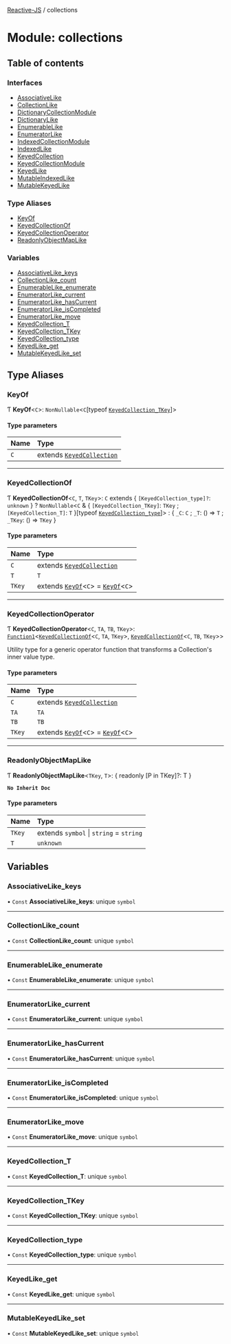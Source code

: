 [Reactive-JS](../README.md) / collections

# Module: collections

## Table of contents

### Interfaces

- [AssociativeLike](../interfaces/collections.AssociativeLike.md)
- [CollectionLike](../interfaces/collections.CollectionLike.md)
- [DictionaryCollectionModule](../interfaces/collections.DictionaryCollectionModule.md)
- [DictionaryLike](../interfaces/collections.DictionaryLike.md)
- [EnumerableLike](../interfaces/collections.EnumerableLike.md)
- [EnumeratorLike](../interfaces/collections.EnumeratorLike.md)
- [IndexedCollectionModule](../interfaces/collections.IndexedCollectionModule.md)
- [IndexedLike](../interfaces/collections.IndexedLike.md)
- [KeyedCollection](../interfaces/collections.KeyedCollection.md)
- [KeyedCollectionModule](../interfaces/collections.KeyedCollectionModule.md)
- [KeyedLike](../interfaces/collections.KeyedLike.md)
- [MutableIndexedLike](../interfaces/collections.MutableIndexedLike.md)
- [MutableKeyedLike](../interfaces/collections.MutableKeyedLike.md)

### Type Aliases

- [KeyOf](collections.md#keyof)
- [KeyedCollectionOf](collections.md#keyedcollectionof)
- [KeyedCollectionOperator](collections.md#keyedcollectionoperator)
- [ReadonlyObjectMapLike](collections.md#readonlyobjectmaplike)

### Variables

- [AssociativeLike\_keys](collections.md#associativelike_keys)
- [CollectionLike\_count](collections.md#collectionlike_count)
- [EnumerableLike\_enumerate](collections.md#enumerablelike_enumerate)
- [EnumeratorLike\_current](collections.md#enumeratorlike_current)
- [EnumeratorLike\_hasCurrent](collections.md#enumeratorlike_hascurrent)
- [EnumeratorLike\_isCompleted](collections.md#enumeratorlike_iscompleted)
- [EnumeratorLike\_move](collections.md#enumeratorlike_move)
- [KeyedCollection\_T](collections.md#keyedcollection_t)
- [KeyedCollection\_TKey](collections.md#keyedcollection_tkey)
- [KeyedCollection\_type](collections.md#keyedcollection_type)
- [KeyedLike\_get](collections.md#keyedlike_get)
- [MutableKeyedLike\_set](collections.md#mutablekeyedlike_set)

## Type Aliases

### KeyOf

Ƭ **KeyOf**<`C`\>: `NonNullable`<`C`[typeof [`KeyedCollection_TKey`](collections.md#keyedcollection_tkey)]\>

#### Type parameters

| Name | Type |
| :------ | :------ |
| `C` | extends [`KeyedCollection`](../interfaces/collections.KeyedCollection.md) |

___

### KeyedCollectionOf

Ƭ **KeyedCollectionOf**<`C`, `T`, `TKey`\>: `C` extends { `[KeyedCollection_type]?`: `unknown`  } ? `NonNullable`<`C` & { `[KeyedCollection_TKey]`: `TKey` ; `[KeyedCollection_T]`: `T`  }[typeof [`KeyedCollection_type`](collections.md#keyedcollection_type)]\> : { `_C`: `C` ; `_T`: () => `T` ; `_TKey`: () => `TKey`  }

#### Type parameters

| Name | Type |
| :------ | :------ |
| `C` | extends [`KeyedCollection`](../interfaces/collections.KeyedCollection.md) |
| `T` | `T` |
| `TKey` | extends [`KeyOf`](collections.md#keyof)<`C`\> = [`KeyOf`](collections.md#keyof)<`C`\> |

___

### KeyedCollectionOperator

Ƭ **KeyedCollectionOperator**<`C`, `TA`, `TB`, `TKey`\>: [`Function1`](functions.md#function1)<[`KeyedCollectionOf`](collections.md#keyedcollectionof)<`C`, `TA`, `TKey`\>, [`KeyedCollectionOf`](collections.md#keyedcollectionof)<`C`, `TB`, `TKey`\>\>

Utility type for a generic operator function that transforms a Collection's inner value type.

#### Type parameters

| Name | Type |
| :------ | :------ |
| `C` | extends [`KeyedCollection`](../interfaces/collections.KeyedCollection.md) |
| `TA` | `TA` |
| `TB` | `TB` |
| `TKey` | extends [`KeyOf`](collections.md#keyof)<`C`\> = [`KeyOf`](collections.md#keyof)<`C`\> |

___

### ReadonlyObjectMapLike

Ƭ **ReadonlyObjectMapLike**<`TKey`, `T`\>: { readonly [P in TKey]?: T }

**`No Inherit Doc`**

#### Type parameters

| Name | Type |
| :------ | :------ |
| `TKey` | extends `symbol` \| `string` = `string` |
| `T` | `unknown` |

## Variables

### AssociativeLike\_keys

• `Const` **AssociativeLike\_keys**: unique `symbol`

___

### CollectionLike\_count

• `Const` **CollectionLike\_count**: unique `symbol`

___

### EnumerableLike\_enumerate

• `Const` **EnumerableLike\_enumerate**: unique `symbol`

___

### EnumeratorLike\_current

• `Const` **EnumeratorLike\_current**: unique `symbol`

___

### EnumeratorLike\_hasCurrent

• `Const` **EnumeratorLike\_hasCurrent**: unique `symbol`

___

### EnumeratorLike\_isCompleted

• `Const` **EnumeratorLike\_isCompleted**: unique `symbol`

___

### EnumeratorLike\_move

• `Const` **EnumeratorLike\_move**: unique `symbol`

___

### KeyedCollection\_T

• `Const` **KeyedCollection\_T**: unique `symbol`

___

### KeyedCollection\_TKey

• `Const` **KeyedCollection\_TKey**: unique `symbol`

___

### KeyedCollection\_type

• `Const` **KeyedCollection\_type**: unique `symbol`

___

### KeyedLike\_get

• `Const` **KeyedLike\_get**: unique `symbol`

___

### MutableKeyedLike\_set

• `Const` **MutableKeyedLike\_set**: unique `symbol`
